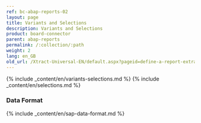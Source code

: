 ```yaml
---
ref: bc-abap-reports-02
layout: page
title: Variants and Selections
description: Variants and Selections
product: board-connector
parent: abap-reports
permalink: /:collection/:path
weight: 2
lang: en_GB
old_url: /Xtract-Universal-EN/default.aspx?pageid=define-a-report-extraction
---
```


{% include _content/en/variants-selections.md %} {% include _content/en/selections.md %}

### Data Format

{% include _content/en/sap-data-format.md  %}